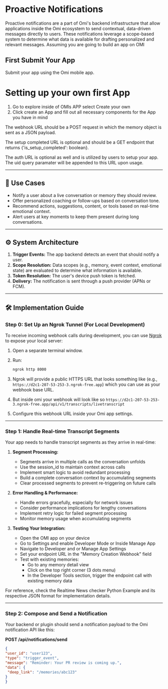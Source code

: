 # Proactive Notifications

Proactive notifications are a part of Omi's backend infrastructure that allow applications inside the Omi ecosystem to send contextual, data-driven messages directly to users. These notifications leverage a scope-based system to determine what data is available for drafting personalized and relevant messages.
Assuming you are going to build an app on OMI 

## First Submit Your App
Submit your app using the Omi mobile app.
# Setting up your own first App
1. Go to explore inside of OMIs APP select Create your own
2. Click create an App and fill out all necessary components for the App you have in mind 


The webhook URL should be a POST request in which the memory object is sent as a JSON payload.

The setup completed URL is optional and should be a GET endpoint that returns {'is_setup_completed': boolean}.

The auth URL is optional as well and is utilized by users to setup your app. The uid query paramater will be appended to this URL upon usage.

---
## 🔧 Use Cases

- Notify a user about a live conversation or memory they should review.  
- Offer personalized coaching or follow-ups based on conversation tone.  
- Recommend actions, suggestions, content, or tools based on real-time emotional context.  
- Alert users at key moments to keep them present during long conversations.

---

## ⚙️ System Architecture

1. **Trigger Events:** The app backend detects an event that should notify a user.  
2. **Scope Resolution:** Data scopes (e.g., memory, event context, emotional state) are evaluated to determine what information is available.  
3. **Token Resolution:** The user's device push token is fetched.  
4. **Delivery:** The notification is sent through a push provider (APNs or FCM).

---

## 🛠️ Implementation Guide

### Step 0: Set Up an Ngrok Tunnel (For Local Development)

To receive incoming webhook calls during development, you can use [Ngrok](https://ngrok.com/) to expose your local server:

1. Open a separate terminal window.  
2. Run:  
    ```bash
    ngrok http 8000
    ```  
3. Ngrok will provide a public HTTPS URL that looks something like (e.g.,  
   `https://d2c1-207-53-253-3.ngrok-free.app`) which you can use as your webhook base URL. 
  
4. But inside omi your webhook will look like so 
    `https://d2c1-207-53-253-3.ngrok-free.app/api/v1/transcripts/livetranscript` 

5. Configure this webhook URL inside your Omi app settings.

---

### Step 1: Handle Real-time Transcript Segments

Your app needs to handle transcript segments as they arrive in real-time:

1. **Segment Processing:**
   - Segments arrive in multiple calls as the conversation unfolds
   - Use the session_id to maintain context across calls
   - Implement smart logic to avoid redundant processing
   - Build a complete conversation context by accumulating segments
   - Clear processed segments to prevent re-triggering on future calls

2. **Error Handling & Performance:**
   - Handle errors gracefully, especially for network issues
   - Consider performance implications for lengthy conversations
   - Implement retry logic for failed segment processing
   - Monitor memory usage when accumulating segments

3. **Testing Your Integration:**
   - Open the OMI app on your device
   - Go to Settings and enable Developer Mode or Inside Manage App
   - Navigate to Developer and or Manage App Settings
   - Set your endpoint URL in the "Memory Creation Webhook" field
   - Test with existing memories:
     - Go to any memory detail view
     - Click on the top right corner (3 dots menu)
     - In the Developer Tools section, trigger the endpoint call with existing memory data

For reference, check the Realtime News checker Python Example and its respective JSON format for implementation details.

---

### Step 2: Compose and Send a Notification

Your backend or plugin should send a notification payload to the Omi notification API like this:

**POST /api/notifications/send**
```json
{
"user_id": "user123",
"type": "trigger_event",
"message": "Reminder: Your PR review is coming up.",
"data": {
 "deep_link": "/memories/abc123"
}
}
